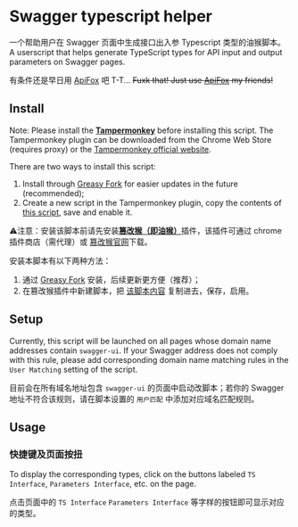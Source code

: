 # Swagger typescript helper

一个帮助用户在 Swagger 页面中生成接口出入参 Typescript 类型的油猴脚本。
A userscript that helps generate TypeScript types for API input and output parameters on Swagger pages.

有条件还是早日用 [ApiFox](https://apifox.com) 吧 T-T...
~~Fuxk that! Just use [ApiFox](https://apifox.com) my friends!~~

## Install

Note: Please install the [**Tampermonkey**](https://www.tampermonkey.net/) before installing this script. The Tampermonkey plugin can be downloaded from the Chrome Web Store (requires proxy) or the [Tampermonkey official website](https://www.tampermonkey.net/). 

There are two ways to install this script:  

1. Install through [Greasy Fork](https://greasyfork.org/zh-CN/scripts/474959-swagger-typescript-helper) for easier updates in the future (recommended); 
2. Create a new script in the Tampermonkey plugin, copy the contents of [this script](./index.js), save and enable it.

⚠️注意：安装该脚本前请先安装[**篡改猴（即油猴）**](https://www.tampermonkey.net/)插件，该插件可通过 chrome 插件商店（需代理）或 [篡改猴官网](https://www.tampermonkey.net/)下载。

安装本脚本有以下两种方法：

1. 通过 [Greasy Fork](https://greasyfork.org/zh-CN/scripts/474959-swagger-typescript-helper) 安装，后续更新更方便（推荐）；
2. 在篡改猴插件中新建脚本，把 [该脚本内容](./index.js) 复制进去，保存，启用。

## Setup

Currently, this script will be launched on all pages whose domain name addresses contain `swagger-ui`. If your Swagger address does not comply with this rule, please add corresponding domain name matching rules in the `User Matching` setting of the script.

目前会在所有域名地址包含 `swagger-ui` 的页面中启动改脚本；若你的 Swagger 地址不符合该规则，请在脚本设置的 `用户匹配` 中添加对应域名匹配规则。

## Usage

### 快捷键及页面按扭

To display the corresponding types, click on the buttons labeled `TS Interface`, `Parameters Interface`, etc. on the page.

点击页面中的 `TS Interface` `Parameters Interface` 等字样的按钮即可显示对应的类型。
